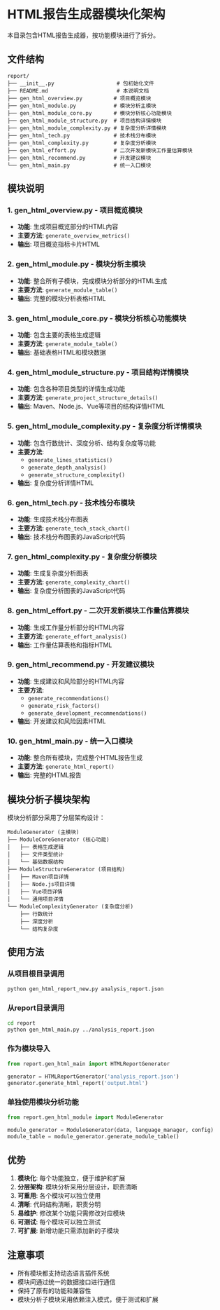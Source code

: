 # HTML报告生成器模块化架构

本目录包含HTML报告生成器，按功能模块进行了拆分。

## 文件结构

```
report/
├── __init__.py                    # 包初始化文件
├── README.md                      # 本说明文档
├── gen_html_overview.py          # 项目概览模块
├── gen_html_module.py            # 模块分析主模块
├── gen_html_module_core.py       # 模块分析核心功能模块
├── gen_html_module_structure.py  # 项目结构详情模块
├── gen_html_module_complexity.py # 复杂度分析详情模块
├── gen_html_tech.py              # 技术栈分布模块
├── gen_html_complexity.py        # 复杂度分析模块
├── gen_html_effort.py            # 二次开发新模块工作量估算模块
├── gen_html_recommend.py         # 开发建议模块
└── gen_html_main.py              # 统一入口模块
```

## 模块说明

### 1. gen_html_overview.py - 项目概览模块
- **功能**: 生成项目概览部分的HTML内容
- **主要方法**: `generate_overview_metrics()`
- **输出**: 项目概览指标卡片HTML

### 2. gen_html_module.py - 模块分析主模块
- **功能**: 整合所有子模块，完成模块分析部分的HTML生成
- **主要方法**: `generate_module_table()`
- **输出**: 完整的模块分析表格HTML

### 3. gen_html_module_core.py - 模块分析核心功能模块
- **功能**: 包含主要的表格生成逻辑
- **主要方法**: `generate_module_table()`
- **输出**: 基础表格HTML和模块数据

### 4. gen_html_module_structure.py - 项目结构详情模块
- **功能**: 包含各种项目类型的详情生成功能
- **主要方法**: `generate_project_structure_details()`
- **输出**: Maven、Node.js、Vue等项目的结构详情HTML

### 5. gen_html_module_complexity.py - 复杂度分析详情模块
- **功能**: 包含行数统计、深度分析、结构复杂度等功能
- **主要方法**:
  - `generate_lines_statistics()`
  - `generate_depth_analysis()`
  - `generate_structure_complexity()`
- **输出**: 复杂度分析详情HTML

### 6. gen_html_tech.py - 技术栈分布模块
- **功能**: 生成技术栈分布图表
- **主要方法**: `generate_tech_stack_chart()`
- **输出**: 技术栈分布图表的JavaScript代码

### 7. gen_html_complexity.py - 复杂度分析模块
- **功能**: 生成复杂度分析图表
- **主要方法**: `generate_complexity_chart()`
- **输出**: 复杂度分析图表的JavaScript代码

### 8. gen_html_effort.py - 二次开发新模块工作量估算模块
- **功能**: 生成工作量分析部分的HTML内容
- **主要方法**: `generate_effort_analysis()`
- **输出**: 工作量估算表格和指标HTML

### 9. gen_html_recommend.py - 开发建议模块
- **功能**: 生成建议和风险部分的HTML内容
- **主要方法**:
  - `generate_recommendations()`
  - `generate_risk_factors()`
  - `generate_development_recommendations()`
- **输出**: 开发建议和风险因素HTML

### 10. gen_html_main.py - 统一入口模块
- **功能**: 整合所有模块，完成整个HTML报告生成
- **主要方法**: `generate_html_report()`
- **输出**: 完整的HTML报告

## 模块分析子模块架构

模块分析部分采用了分层架构设计：

```
ModuleGenerator (主模块)
├── ModuleCoreGenerator (核心功能)
│   ├── 表格生成逻辑
│   ├── 文件类型统计
│   └── 基础数据结构
├── ModuleStructureGenerator (项目结构)
│   ├── Maven项目详情
│   ├── Node.js项目详情
│   ├── Vue项目详情
│   └── 通用项目详情
└── ModuleComplexityGenerator (复杂度分析)
    ├── 行数统计
    ├── 深度分析
    └── 结构复杂度
```

## 使用方法

### 从项目根目录调用
```bash
python gen_html_report_new.py analysis_report.json
```

### 从report目录调用
```bash
cd report
python gen_html_main.py ../analysis_report.json
```

### 作为模块导入
```python
from report.gen_html_main import HTMLReportGenerator

generator = HTMLReportGenerator('analysis_report.json')
generator.generate_html_report('output.html')
```

### 单独使用模块分析功能
```python
from report.gen_html_module import ModuleGenerator

module_generator = ModuleGenerator(data, language_manager, config)
module_table = module_generator.generate_module_table()
```

## 优势

1. **模块化**: 每个功能独立，便于维护和扩展
2. **分层架构**: 模块分析采用分层设计，职责清晰
3. **可重用**: 各个模块可以独立使用
4. **清晰**: 代码结构清晰，职责分明
5. **易维护**: 修改某个功能只需修改对应模块
6. **可测试**: 每个模块可以独立测试
7. **可扩展**: 新增功能只需添加新的子模块

## 注意事项

- 所有模块都支持动态语言插件系统
- 模块间通过统一的数据接口进行通信
- 保持了原有的功能和兼容性
- 模块分析子模块采用依赖注入模式，便于测试和扩展
